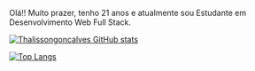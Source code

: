 Olá!! Muito prazer, tenho 21 anos e atualmente sou Estudante em Desenvolvimento Web Full Stack.

[![Thalissongoncalves GitHub stats](https://github-readme-stats.vercel.app/api?username=thalissongoncalves&show_icons=true&theme=dark#gh-dark-mode-only)](https://github.com/thalissongoncalves/github-readme-stats)

[![Top Langs](https://github-readme-stats.vercel.app/api/top-langs/?username=anuraghazra&size_weight=0.5&count_weight=0.5&theme=dark#gh-dark-mode-only)](https://github.com/anuraghazra/github-readme-stats)
